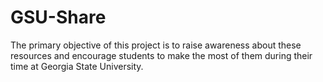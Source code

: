 # GSU-Share
The primary objective of this project is to raise awareness about these resources and encourage students to make the most of them during their time at Georgia State University.
